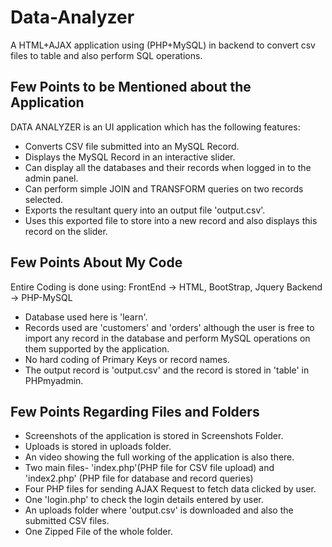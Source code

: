 # Data-Analyzer
A HTML+AJAX application using (PHP+MySQL) in backend to convert csv files to table and also perform SQL operations.

## Few Points to be Mentioned about the Application

DATA ANALYZER is an UI application which has the following features:

* Converts CSV file submitted into an MySQL Record.
* Displays the MySQL Record in an interactive slider.
* Can display all the databases and their records when logged in to the admin panel.
* Can perform simple JOIN and TRANSFORM queries on two records selected.
* Exports the resultant query into an output file 'output.csv'.
* Uses this exported file to store into a new record and also displays this record on the slider.

## Few Points About My Code

Entire Coding is done using:
 FrontEnd -> HTML, BootStrap, Jquery
 Backend -> PHP-MySQL

* Database used here is 'learn'.
* Records used are 'customers' and 'orders' although the user is free to import any record in the database and perform 
   MySQL operations on them supported by the application.
* No hard coding of Primary Keys or record names. 
* The output record is 'output.csv' and the record is stored in 'table' in PHPmyadmin.

## Few Points Regarding Files and Folders

* Screenshots of the application is stored in Screenshots Folder.
* Uploads is stored in uploads folder.
* An video showing the full working of the application is also there.
* Two main files- 'index.php'(PHP file for CSV file upload) and 'index2.php' (PHP file for database and record queries)
* Four PHP files for sending AJAX Request to fetch data clicked by user.
* One 'login.php' to check the login details entered by user.
* An uploads folder where 'output.csv' is downloaded and also the submitted CSV files.
* One Zipped File of the whole folder.
